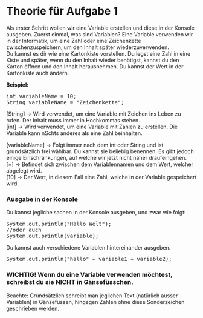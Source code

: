 # Theorie für Aufgabe 1

Als erster Schritt wollen wir eine Variable erstellen und diese in der Konsole ausgeben.
Zuerst einmal, was sind Variablen? Eine Variable verwenden wir in der Informatik, um eine Zahl oder eine
Zeichenkette zwischenzuspeichern, um den Inhalt später wiederzuverwenden.
<br/>Du kannst es dir wie eine Kartonkiste vorstellen. Du legst eine Zahl in eine Kiste und später, wenn du den Inhalt wieder benötigst,
kannst du den Karton öffnen und den Inhalt herausnehmen. Du kannst der Wert in der Kartonkiste auch ändern.

<b>Beispiel:</b>
<pre>
int variableName = 10;
String variableName = "Zeichenkette";
</pre>
[String] -> Wird verwendet, um eine Variable mit Zeichen ins Leben zu rufen. Der Inhalt muss immer in Hochkommas stehen.<br/>
[int] -> Wird verwendet, um eine Variable mit Zahlen zu erstellen. Die Variable kann nSchts anderes als eine Zahl beinhalten.


[variableName] -> Folgt immer nach dem int oder String und ist grundsätzlich frei wählbar. Du kannst sie beliebig benennen. Es gibt jedoch einige Einschränkungen, auf welche wir jetzt nicht näher draufeingehen.
<br/>[=] -> Befindet sich zwischen dem Variablennamen und dem Wert, welcher abgelegt wird.
<br/>[10] -> Der Wert, in diesem Fall eine Zahl, welche in der Variable gespeichert wird.



<h3>Ausgabe in der Konsole</h3>
Du kannst jegliche sachen in der Konsole ausgeben, und zwar wie folgt: <br/>
<pre>
System.out.println("Hallo Welt");
//oder auch 
System.out.println(variable);
</pre>
Du kannst auch verschiedene Variablen hintereinander ausgeben.
<pre>
System.out.println("hallo" + variable1 + variable2);
</pre>

<h3>WICHTIG! Wenn du eine Variable verwenden möchtest, schreibst du sie NICHT in Gänsefüsschen.</h3>
Beachte: Grundsätzlich schreibt man jeglichen Text (natürlich ausser Variablen) in Gänsefüssen, hingegen Zahlen ohne diese Sonderzeichen geschrieben werden.
